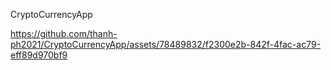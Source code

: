 CryptoCurrencyApp


https://github.com/thanh-ph2021/CryptoCurrencyApp/assets/78489832/f2300e2b-842f-4fac-ac79-eff89d970bf9
